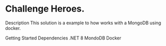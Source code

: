 # Challenge Heroes.

Description
  This solution is a example to how works with a MongoDB using docker.

Getting Started Dependencies
  .NET 8
  MondoDB
  Docker

